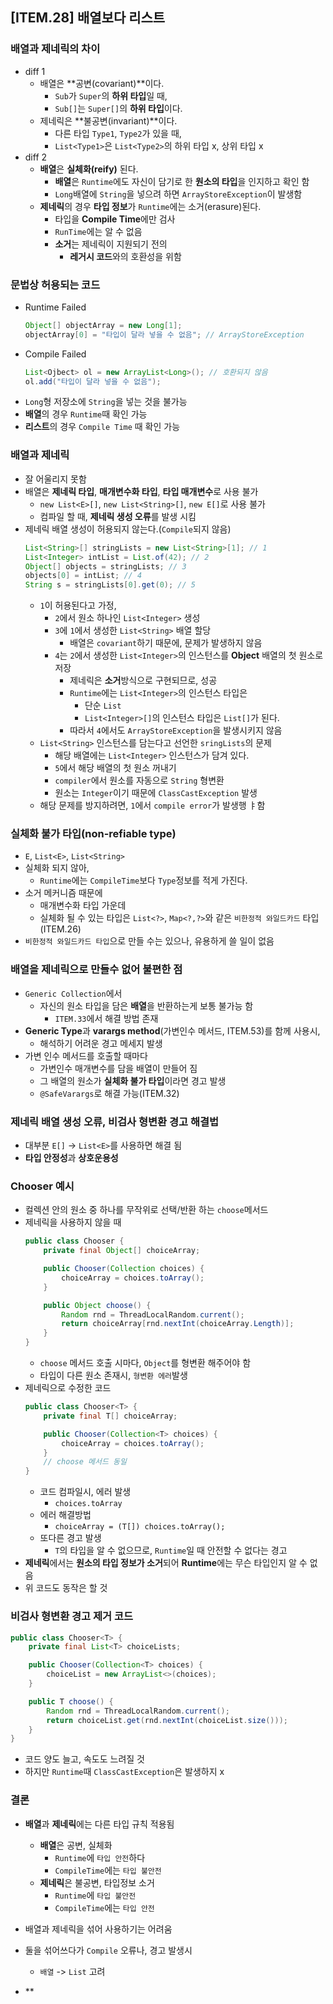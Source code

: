 ## [ITEM.28] 배열보다 리스트
### 배열과 제네릭의 차이
- diff 1
    - 배열은 **공변(covariant)**이다.
        - `Sub`가 `Super`의 **하위 타입**일 때,
        - `Sub[]`는 `Super[]`의 **하위 타입**이다.
    - 제네릭은 **불공변(invariant)**이다.
        - 다른 타입 `Type1`, `Type2`가 있을 때,
        - `List<Type1>`은 `List<Type2>`의 하위 타입 x, 상위 타입 x
- diff 2
    - **배열**은 **실체화(reify)** 된다.
        - **배열**은 `Runtime`에도 자신이 담기로 한 **원소의 타입**을 인지하고 확인 함
        - `Long`배열에 `String`을 넣으려 하면 `ArrayStoreException`이 발생함
    - **제네릭**의 경우 **타입 정보**가 `Runtime`에는 소거(erasure)된다.
        - 타입을 **Compile Time**에만 검사
        - `RunTime`에는 알 수 없음
        - **소거**는 제네릭이 지원되기 전의
            - **레거시 코드**와의 호환성을 위함

### 문법상 허용되는 코드
- Runtime Failed
    ```java
    Object[] objectArray = new Long[1];
    objectArray[0] = "타입이 달라 넣을 수 없음"; // ArrayStoreException
    ```
- Compile Failed
    ```java
    List<Ojbect> ol = new ArrayList<Long>(); // 호환되지 않음
    ol.add("타입이 달라 넣을 수 없음");
    ```
- `Long`형 저장소에 `String`을 넣는 것을 불가능
- **배열**의 경우 `Runtime`때 확인 가능
- **리스트**의 경우 `Compile Time` 때 확인 가능

### 배열과 제네릭
- 잘 어울리지 못함
- 배열은 **제네릭 타입**, **매개변수화 타입**, **타입 매개변수**로 사용 불가
    - `new List<E>[]`, `new List<String>[]`, `new E[]`로 사용 불가
    - 컴파일 할 때, **제네릭 생성 오류**를 발생 시킴
- 제네릭 배열 생성이 허용되지 않는다.(`Compile`되지 않음)
    ```java
    List<String>[] stringLists = new List<String>[1]; // 1
    List<Integer> intList = List.of(42); // 2
    Object[] objects = stringLists; // 3
    objects[0] = intList; // 4
    String s = stringLists[0].get(0); // 5
    ```
    - `1`이 허용된다고 가정,
        - `2`에서 원소 하나인  `List<Integer>` 생성
        - `3`에 `1`에서 생성한 `List<String>` 배열 할당
            - 배열은 `covariant`하기 때문에, 문제가 발생하지 않음
        - `4`는 `2`에서 생성한 `List<Integer>`의 인스턴스를 **Object** 배열의 첫 원소로 저장
            - 제네릭은 **소거**방식으로 구현되므로, 성공
            - `Runtime`에는 `List<Integer>`의 인스턴스 타입은
                - 단순 `List`
                - `List<Integer>[]`의 인스턴스 타입은
                    `List[]`가 된다.
            - 따라서 `4`에서도 `ArrayStoreException`을 발생시키지 않음
    - `List<String>` 인스턴스를 담는다고 선언한 `sringLists`의 문제
        - 해당 배열에는 `List<Integer>` 인스턴스가 담겨 있다.
        - `5`에서 해당 배열의 첫 원소 꺼내기
        - `compiler`에서 원소를 자동으로 `String` 형변환
        - 원소는 `Integer`이기 때문에 `ClassCastException` 발생
    - 해당 문제를 방지하려면, `1`에서 `compile error`가 발생행 ㅑ함

### 실체화 불가 타입(non-refiable type)
- `E`, `List<E>`, `List<String>`
- 실체화 되지 않아,
    - `Runtime`에는 `CompileTime`보다 `Type`정보를 적게 가진다.
- 소거 메커니즘 때문에 
    - 매개변수화 타입 가운데
    - 실체화 될 수 있는 타입은 `List<?>`, `Map<?,?>`와 같은 `비한정적 와일드카드` 타입(ITEM.26)
- `비한정적 와일드카드 타입`으로 만들 수는 있으나, 유용하게 쓸 일이 없음

### 배열을 제네릭으로 만들수 없어 불편한 점
- `Generic Collection`에서
    - 자신의 원소 타입을 담은 **배열**을 반환하는게 보통 불가능 함
        - `ITEM.33`에서 해결 방법 존재
- **Generic Type**과 **varargs method**(가변인수 메서드, ITEM.53)를 함께 사용시,
    - 해석하기 어려운 경고 메세지 발생
- 가변 인수 메서드를 호출할 때마다
    - 가변인수 매개변수를 담을 배열이 만들어 짐
    - 그 배열의 원소가 **실체화 불가 타입**이라면 경고 발생
    - `@SafeVarargs`로 해결 가능(ITEM.32)

### 제네릭 배열 생성 오류, 비검사 형변환 경고 해결법
- 대부분 `E[]` -> `List<E>`를 사용하면 해결 됨
- **타입 안정성**과 **상호운용성**

### Chooser 예시
- 컬렉션 안의 원소 중 하나를 무작위로 선택/반환 하는 `choose`메서드
- 제네릭을 사용하지 않을 때
    ```java
    public class Chooser {
        private final Object[] choiceArray;

        public Chooser(Collection choices) {
            choiceArray = choices.toArray();
        }

        public Object choose() {
            Random rnd = ThreadLocalRandom.current();
            return choiceArray[rnd.nextInt(choiceArray.Length)];
        }
    }
    ```
    - `choose` 메서드 호출 시마다, `Object`를 형변환 해주어야 함
    - 타입이 다른 원소 존재시, `형변환 에러`발생
- 제네릭으로 수정한 코드
    ```java
    public class Chooser<T> { 
        private final T[] choiceArray;

        public Chooser(Collection<T> choices) {
            choiceArray = choices.toArray();
        }
        // choose 메서드 동일
    }
    ```
    - 코드 컴파일시, 에러 발생
        - `choices.toArray`
    - 에러 해결방법
        - `choiceArray = (T[]) choices.toArray();`
    - 또다른 경고 발생
        - `T`의 타입을 알 수 없으므로,
        `Runtime`일 때 안전할 수 없다는 경고
- **제네릭**에서는 **원소의 타입 정보가 소거**되어 **Runtime**에는 무슨 타입인지 알 수 없음
- 위 코드도 동작은 할 것

### 비검사 형변환 경고 제거 코드
```java
public class Chooser<T> { 
    private final List<T> choiceLists;

    public Chooser(Collection<T> choices) {
        choiceList = new ArrayList<>(choices);
    }

    public T choose() {
        Random rnd = ThreadLocalRandom.current();
        return choiceList.get(rnd.nextInt(choiceList.size()));
    }
}
```
- 코드 양도 늘고, 속도도 느려질 것
- 하지만 `Runtime`때 `ClassCastException`은 발생하지 x

### 결론
- **배열**과 **제네릭**에는 다른 타입 규칙 적용됨
    - **배열**은 공변, 실체화
        - `Runtime`에 `타입 안전`하다
        - `CompileTime`에는 `타입 불안전`
    - **제네릭**은 불공변, 타입정보 소거
        - `Runtime`에 `타입 불안전`
        - `CompileTime`에는 `타입 안전`
- 배열과 제네릭을 섞어 사용하기는 어려움
- 둘을 섞어쓰다가 `Compile` 오류나, 경고 발생시
    - `배열` -> `List` 고려

    
- **
